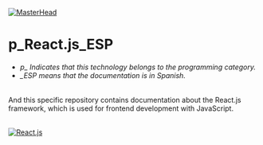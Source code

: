 [![MasterHead](http://dicer0.com/wp-content/uploads/2023/09/React.js-di_cer0-Banner.png)](https://dicer0.com/#skills)
# p_React.js_ESP
<h6 align="justify">
  <ul>
    <li>p_ Indicates that this technology belongs to the programming category.</li>
    <li>_ESP means that the documentation is in Spanish.</li>
  </ul>
</h6>
And this specific repository contains documentation about the React.js framework, which is used for frontend development with JavaScript.
&nbsp;
<br/>
&nbsp;

[![React.js](http://dicer0.com/wp-content/uploads/2023/09/p_React.js.jpg)](https://dicer0.com/#skills)
